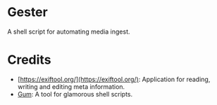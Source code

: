 # Gester

A shell script for automating media ingest.

# Credits

- [https://exiftool.org/](https://exiftool.org/): Application for reading, writing and editing meta information.
- [Gum](https://github.com/charmbracelet/gum): A tool for glamorous shell scripts.
